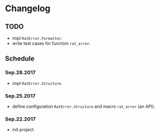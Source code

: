 # Changelog

## TODO

  * impl `RatError.Formatter`.
  * write test cases for function `rat_error`.

## Schedule

### Sep.28.2017

  * impl `RatError.Structure`.

### Sep.25.2017

  * define configuration `RatError.Structure` and macro `rat_error` (an API).

### Sep.22.2017

  * init project.
